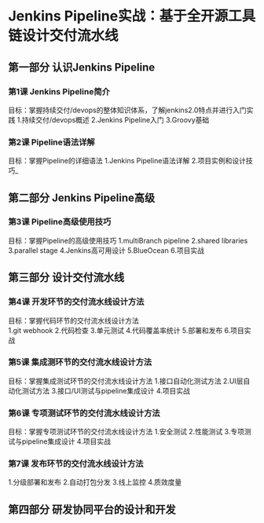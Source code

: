 # Jenkins Pipeline实战：基于全开源工具链设计交付流水线

## 第一部分 认识Jenkins Pipeline
### 第1课 Jenkins Pipeline简介
目标：掌握持续交付/devops的整体知识体系，了解jenkins2.0特点并进行入门实践
1.持续交付/devops概述
2.Jenkins Pipeline入门
3.Groovy基础　
### 第2课 Pipeline语法详解<br>
目标：掌握Pipeline的详细语法
1.Jenkins Pipeline语法详解
2.项目实例和设计技巧_
## 第二部分 Jenkins Pipeline高级
### 第3课 Pipeline高级使用技巧<br>
目标：掌握Pipeline的高级使用技巧
1.multiBranch pipeline
2.shared libraries
3.parallel stage
4.Jenkins高可用设计
5.BlueOcean
6.项目实战<br>
## 第三部分 设计交付流水线
### 第4课 开发环节的交付流水线设计方法<br>
目标：掌握代码环节的交付流水线设计方法<br>
1.git webhook
2.代码检查
3.单元测试
4.代码覆盖率统计
5.部署和发布
6.项目实战
### 第5课 集成测环节的交付流水线设计方法<br>
目标：掌握集成测试环节的交付流水线设计方法
1.接口自动化测试方法
2.UI层自动化测试方法
3.接口/UI测试与pipeline集成设计
4.项目实战
### 第6课 专项测试环节的交付流水线设计方法<br>
目标：掌握专项测试环节的交付流水线设计方法
1.安全测试
2.性能测试
3.专项测试与pipeline集成设计
4.项目实战
### 第7课 发布环节的交付流水线设计方法<br>
1.分级部署和发布
2.自动打包分发
3.线上监控
4.质效度量
## 第四部分 研发协同平台的设计和开发<br>